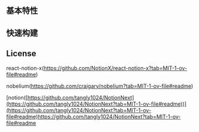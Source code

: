 ## 基本特性


## 快速构建


## License
react-notion-x(https://github.com/NotionX/react-notion-x?tab=MIT-1-ov-file#readme)

nobelium(https://github.com/craigary/nobelium?tab=MIT-1-ov-file#readme)

[notion([https://github.com/tangly1024/NotionNext](https://github.com/tangly1024/NotionNext?tab=MIT-1-ov-file#readme))](https://github.com/tangly1024/NotionNext?tab=MIT-1-ov-file#readme)https://github.com/tangly1024/NotionNext?tab=MIT-1-ov-file#readme
